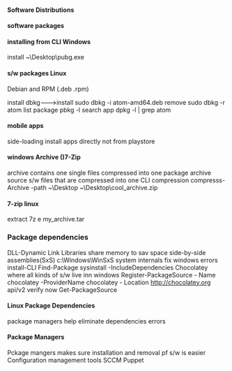 
#### Software Distributions
#### software packages

#### installing from CLI Windows
install
    ~\Desktop\pubg.exe

#### s/w packages Linux
Debian and RPM (.deb .rpm)

install
    dbkg--->install
    sudo dbkg -i atom-amd64.deb
remove
    sudo dbkg -r atom
list package
    pbkg -l
search app
    dpkg -l | grep atom

#### mobile apps
side-loading
    install apps directly not from playstore

#### windows Archive ()7-Zip
archive
    contains one single files compressed into one
package archive
    source s/w files that are compressed into one
CLI compression
    compresss-Archive -path ~\Desktop ~\Desktop\cool_archive.zip

#### 7-zip linux
extract
    7z e my_archive.tar


### Package dependencies
DLL-Dynamic Link Libraries
    share memory to sav space
side-by-side assemblies(SxS)
    c:\Windows\WinSxS
system internals
    fix windows errors
    install-CLI
    Find-Package sysinstall -IncludeDependencies
Chocolatey
    where all kinds of s/w live inn windows
    Register-PackageSource - Name chocolatey -ProviderName chocolatey - Location http://chocolatey.org api/v2
verify now
    Get-PackageSource


#### Linux Package Dependencies
package managers
    help eliminate dependencies errors

#### Package Managers
Pckage mangers
    makes sure installation and removal pf s/w is easier
Configuration management tools
    SCCM
    Puppet
